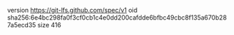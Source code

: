 version https://git-lfs.github.com/spec/v1
oid sha256:6e4bc298fa0f3cf0cb1c4e0dd200cafdde6bfbc49cbc8f135a670b287a5ecd35
size 416
